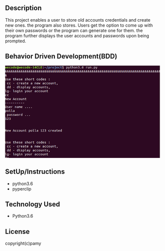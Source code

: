 ## Description
This project enables a user to store old accounts credentials and
create new ones. the program also stores. Users get the option to come up with
their own passwords or the program can generate one for them. the program further
displays the user accounts and passwords upon being prompted.
## Behavior Driven Development(BDD)
  <img src="Sv.png">
  
## SetUp/Instructions
   * python3.6
   * pyperclip
## Technology Used
* Python3.6
## License
   copyright(c)pamy
